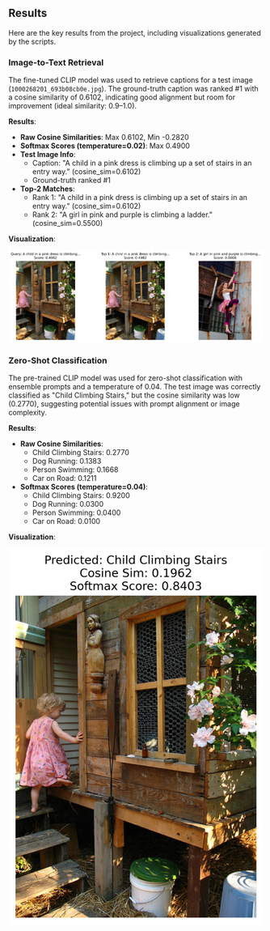 ## Results

Here are the key results from the project, including visualizations generated by the scripts.

### Image-to-Text Retrieval
The fine-tuned CLIP model was used to retrieve captions for a test image (`1000268201_693b08cb0e.jpg`). The ground-truth caption was ranked #1 with a cosine similarity of 0.6102, indicating good alignment but room for improvement (ideal similarity: 0.9–1.0).

**Results**:
- **Raw Cosine Similarities**: Max 0.6102, Min -0.2820
- **Softmax Scores (temperature=0.02)**: Max 0.4900
- **Test Image Info**:
  - Caption: "A child in a pink dress is climbing up a set of stairs in an entry way." (cosine_sim=0.6102)
  - Ground-truth ranked #1
- **Top-2 Matches**:
  - Rank 1: "A child in a pink dress is climbing up a set of stairs in an entry way." (cosine_sim=0.6102)
  - Rank 2: "A girl in pink and purple is climbing a ladder." (cosine_sim=0.5500)

**Visualization**:

![Image-to-Text Retrieval Results](images/topk_results.png)

### Zero-Shot Classification
The pre-trained CLIP model was used for zero-shot classification with ensemble prompts and a temperature of 0.04. The test image was correctly classified as "Child Climbing Stairs," but the cosine similarity was low (0.2770), suggesting potential issues with prompt alignment or image complexity.

**Results**:
- **Raw Cosine Similarities**:
  - Child Climbing Stairs: 0.2770
  - Dog Running: 0.1383
  - Person Swimming: 0.1668
  - Car on Road: 0.1211
- **Softmax Scores (temperature=0.04)**:
  - Child Climbing Stairs: 0.9200
  - Dog Running: 0.0300
  - Person Swimming: 0.0400
  - Car on Road: 0.0100

**Visualization**:

![Zero-Shot Classification Result](images/zero_shot_result.png)